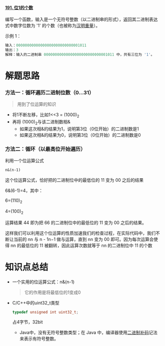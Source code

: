 #### [191. 位1的个数](https://leetcode-cn.com/problems/number-of-1-bits/)

编写一个函数，输入是一个无符号整数（以二进制串的形式），返回其二进制表达式中数字位数为 '1' 的个数（也被称为[汉明重量](https://baike.baidu.com/item/汉明重量)）。

示例 1：

```c++
输入：00000000000000000000000000001011
输出：3
解释：输入的二进制串 00000000000000000000000000001011 中，共有三位为 '1'。
```

# 解题思路

### 方法一：循环遍历二进制位数（0...31）

> 用到了位运算的知识

- 将1不断左移，比如1<<3 = $(1000)_2$
- 再将 $(1000)_2$与该二进制数相&
  - 如果这次相&的结果为1，说明第3位（0位开始）的二进制数是1
  - 如果这次相&的结果为0，说明第3位（0位开始）的二进制数是0

### 方法二：循环（以最高位开始遍历）

利用一个位运算公式

```tex
n&(n-1)
```

这个位运算公式，恰好把的二进制位中的最低位的 11 变为 00 之后的结果

6&(6-1)=4，其中：

6=$(110)_2$

4=$(100)_2$

运算结果 44 即为把 66 的二进制位中的最低位的 11 变为 00 之后的结果。

这样我们可以利用这个位运算的性质加速我们的检查过程，在实际代码中，我们不断让当前的 nn 与 n - 1n−1 做与运算，直到 nn 变为 00 即可。因为每次运算会使得 nn 的最低位的 11 被翻转，因此运算次数就等于 nn 的二进制位中 11 的个数

# 知识点总结

- 一个实用的位运算公式：n&(n-1)

  > 它的作用是将最低位的1变成0

- C/C++中的uint32_t类型

  ```c++
  typedef unsigned int uint32_t;
  ```

  占4字节，32bit

  - Java中，没有无符号整数类型；在 Java 中，编译器使用[二进制补码](https://baike.baidu.com/item/二进制补码/5295284)记法来表示有符号整数。

